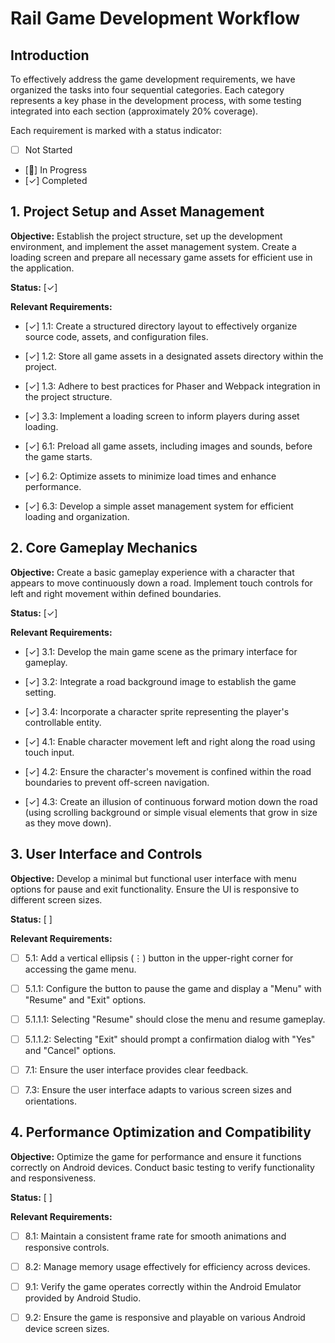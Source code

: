 # Rail Game Development Workflow

## Introduction

To effectively address the game development requirements, we have organized the tasks into four sequential categories. Each category represents a key phase in the development process, with some testing integrated into each section (approximately 20% coverage).

Each requirement is marked with a status indicator:
- [ ] Not Started
- [🔄] In Progress
- [✓] Completed

## 1. Project Setup and Asset Management

**Objective:** Establish the project structure, set up the development environment, and implement the asset management system. Create a loading screen and prepare all necessary game assets for efficient use in the application.

**Status:** [✓]

**Relevant Requirements:**

- [✓] 1.1: Create a structured directory layout to effectively organize source code, assets, and configuration files.

- [✓] 1.2: Store all game assets in a designated assets directory within the project.

- [✓] 1.3: Adhere to best practices for Phaser and Webpack integration in the project structure.

- [✓] 3.3: Implement a loading screen to inform players during asset loading.

- [✓] 6.1: Preload all game assets, including images and sounds, before the game starts.

- [✓] 6.2: Optimize assets to minimize load times and enhance performance.

- [✓] 6.3: Develop a simple asset management system for efficient loading and organization.

## 2. Core Gameplay Mechanics

**Objective:** Create a basic gameplay experience with a character that appears to move continuously down a road. Implement touch controls for left and right movement within defined boundaries.

**Status:** [✓]

**Relevant Requirements:**

- [✓] 3.1: Develop the main game scene as the primary interface for gameplay.

- [✓] 3.2: Integrate a road background image to establish the game setting.

- [✓] 3.4: Incorporate a character sprite representing the player's controllable entity.

- [✓] 4.1: Enable character movement left and right along the road using touch input.

- [✓] 4.2: Ensure the character's movement is confined within the road boundaries to prevent off-screen navigation.

- [✓] 4.3: Create an illusion of continuous forward motion down the road (using scrolling background or simple visual elements that grow in size as they move down).

## 3. User Interface and Controls

**Objective:** Develop a minimal but functional user interface with menu options for pause and exit functionality. Ensure the UI is responsive to different screen sizes.

**Status:** [ ]

**Relevant Requirements:**

- [ ] 5.1: Add a vertical ellipsis (⋮) button in the upper-right corner for accessing the game menu.

- [ ] 5.1.1: Configure the button to pause the game and display a "Menu" with "Resume" and "Exit" options.

- [ ] 5.1.1.1: Selecting "Resume" should close the menu and resume gameplay.

- [ ] 5.1.1.2: Selecting "Exit" should prompt a confirmation dialog with "Yes" and "Cancel" options.

- [ ] 7.1: Ensure the user interface provides clear feedback.

- [ ] 7.3: Ensure the user interface adapts to various screen sizes and orientations.

## 4. Performance Optimization and Compatibility

**Objective:** Optimize the game for performance and ensure it functions correctly on Android devices. Conduct basic testing to verify functionality and responsiveness.

**Status:** [ ]

**Relevant Requirements:**

- [ ] 8.1: Maintain a consistent frame rate for smooth animations and responsive controls.

- [ ] 8.2: Manage memory usage effectively for efficiency across devices.

- [ ] 9.1: Verify the game operates correctly within the Android Emulator provided by Android Studio.

- [ ] 9.2: Ensure the game is responsive and playable on various Android device screen sizes.

